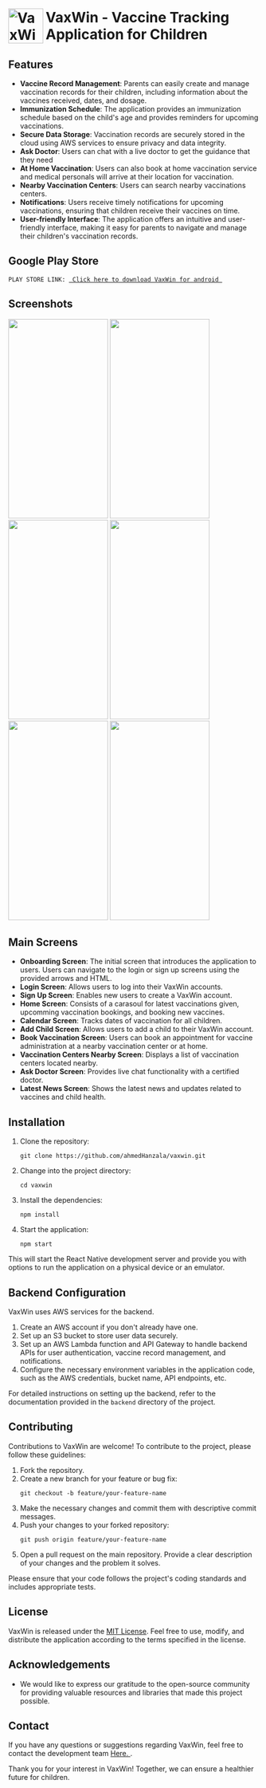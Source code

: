
<body>
 <h1 style="display: flex; align-items: center;">
    <img src="https://github.com/ahmedHanzala/VaxWin/assets/105395393/09b64343-8fc4-40b4-b9ce-cd1b3d21c0b3" alt="VaxWin Logo" style="width: 70px; height: 70px; margin-right: 05px;">
    VaxWin - Vaccine Tracking Application for Children
  </h1>

  <h2>Features</h2>
  <ul>
    <li><strong>Vaccine Record Management</strong>: Parents can easily create and manage vaccination records for their children, including information about the vaccines received, dates, and dosage.</li>
    <li><strong>Immunization Schedule</strong>: The application provides an immunization schedule based on the child's age and provides reminders for upcoming vaccinations.</li>
    <li><strong>Secure Data Storage</strong>: Vaccination records are securely stored in the cloud using AWS services to ensure privacy and data integrity.</li>
    <li><strong>Ask Doctor</strong>: Users can chat with a live doctor to get the guidance that they need</li>
    <li><strong>At Home Vaccination</strong>: Users can also book at home vaccination service and medical personals will arrive at their location for vaccination.</li>
    <li><strong>Nearby Vaccination Centers</strong>: Users can search nearby vaccinations centers.</li>
    <li><strong>Notifications</strong>: Users receive timely notifications for upcoming vaccinations, ensuring that children receive their vaccines on time.</li>
    <li><strong>User-friendly Interface</strong>: The application offers an intuitive and user-friendly interface, making it easy for parents to navigate and manage their children's vaccination records.</li>
  </ul>
  <h2>Google Play Store</h2>
      <pre><code>PLAY STORE LINK: <a href=  "https://play.google.com/store/apps/details?id=com.ahmedhanzala.Vaccinify"> Click here to download VaxWin for android </a> </code></pre>
  <h2>Screenshots</h2>
   <img src="https://github.com/ahmedHanzala/VaxWin/assets/105395393/52a4fa1f-6feb-4ac8-b9cb-3c1bfc73c1a5" width="200" height="400" />
  <img src="https://github.com/ahmedHanzala/VaxWin/assets/105395393/405b5294-e71a-498a-86fe-f96a42d3bd18" width="200" height="400" />
   <img src="https://github.com/ahmedHanzala/VaxWin/assets/105395393/ae912485-91c4-4426-8fc9-dc8f8e39a646" width="200" height="400" />
    <img src="https://github.com/ahmedHanzala/VaxWin/assets/105395393/cdd24c3b-9142-44eb-a7ad-cdb392c0a994" width="200" height="400" />
  <img src="https://github.com/ahmedHanzala/VaxWin/assets/105395393/2e05ae96-7dbd-47e3-922d-4a674f5d5137" width="200" height="400" />
  <img src="https://github.com/ahmedHanzala/VaxWin/assets/105395393/9e3c3c42-15a5-46bf-a5e7-3124471adde6" width="200" height="400" />
    <h2>Main Screens</h2>
  <ul>
    <li><strong>Onboarding Screen</strong>: The initial screen that introduces the application to users. Users can navigate to the login or sign up screens using the provided arrows and HTML.</li>
    <li><strong>Login Screen</strong>: Allows users to log into their VaxWin accounts.</li>
    <li><strong>Sign Up Screen</strong>: Enables new users to create a VaxWin account.</li>
    <li><strong>Home Screen</strong>: Consists of a carasoul for latest vaccinations given, upcomming vaccination bookings, and booking new vaccines.</li>
    <li><strong>Calendar Screen</strong>: Tracks dates of vaccination for all children.</li>
    <li><strong>Add Child Screen</strong>: Allows users to add a child to their VaxWin account.</li>
    <li><strong>Book Vaccination Screen</strong>: Users can book an appointment for vaccine administration at a nearby vaccination center or at home.</li>
    <li><strong>Vaccination Centers Nearby Screen</strong>: Displays a list of vaccination centers located nearby.</li>
    <li><strong>Ask Doctor Screen</strong>: Provides live chat functionality with a certified doctor.</li>
    <li><strong>Latest News Screen</strong>: Shows the latest news and updates related to vaccines and child health.</li>
    <!-- Add more screens here -->
  </ul>
  

  <h2>Installation</h2>
  <ol>
    <li>Clone the repository:
      <pre><code>git clone https://github.com/ahmedHanzala/vaxwin.git</code></pre>
    </li>
    <li>Change into the project directory:
      <pre><code>cd vaxwin</code></pre>
    </li>
    <li>Install the dependencies:
      <pre><code>npm install</code></pre>
    </li>
    <li>Start the application:
      <pre><code>npm start</code></pre>
    </li>
  </ol>

  <p>This will start the React Native development server and provide you with options to run the application on a physical device or an emulator.</p>

  <h2>Backend Configuration</h2>
  <p>VaxWin uses AWS services for the backend. </p>
  <ol>
    <li>Create an AWS account if you don't already have one.</li>
    <li>Set up an S3 bucket to store user data securely.</li>
    <li>Set up an AWS Lambda function and API Gateway to handle backend APIs for user authentication, vaccine record management, and notifications.</li>
    <li>Configure the necessary environment variables in the application code, such as the AWS credentials, bucket name, API endpoints, etc.</li>
  </ol>

  <p>For detailed instructions on setting up the backend, refer to the documentation provided in the <code>backend</code> directory of the project.</p>

  <h2>Contributing</h2>
  <p>Contributions to VaxWin are welcome! To contribute to the project, please follow these guidelines:</p>
  <ol>
    <li>Fork the repository.</li>
    <li>Create a new branch for your feature or bug fix:
      <pre><code>git checkout -b feature/your-feature-name</code></pre>
    </li>
    <li>Make the necessary changes and commit them with descriptive commit messages.</li>
    <li>Push your changes to your forked repository:
      <pre><code>git push origin feature/your-feature-name</code></pre>
    </li>
    <li>Open a pull request on the main repository. Provide a clear description of your changes and the problem it solves.</li>
  </ol>

  <p>Please ensure that your code follows the project's coding standards and includes appropriate tests.</p>

  <h2>License</h2>
  <p>VaxWin is released under the <a href="LICENSE">MIT License</a>. Feel free to use, modify, and distribute the application according to the terms specified in the license.</p>

  <h2>Acknowledgements</h2>
  <ul>
    <li>We would like to express our gratitude to the open-source community for providing valuable resources and libraries that made this project possible.</li>
  </ul>

  <h2>Contact</h2>
  <p>If you have any questions or suggestions regarding VaxWin, feel free to contact the development team <a href="mailto:ahanzala.bscs20seecs@seecs.edu.pk"> Here. </a>.</p>

  <p>Thank you for your interest in VaxWin! Together, we can ensure a healthier future for children.</p>
</body>
